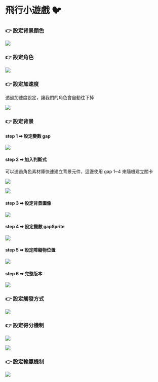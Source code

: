 # 飛行小遊戲 🐦

### 👉 設定背景顏色

![](.gitbook/assets/image%20%2822%29.png)

### 👉 設定角色

![](.gitbook/assets/image%20%2824%29.png)

### 👉 設定加速度

透過加速度設定，讓我們的角色會自動往下掉

![](.gitbook/assets/image%20%2825%29.png)

### 👉 設定背景

#### step 1 ➡ 設定變數 gap

![](.gitbook/assets/image%20%2837%29.png)

#### step 2 ➡  加入判斷式

可以透過角色素材庫快速建立背景元件，這邊使用 gap 1~4 來隨機建立關卡

![](.gitbook/assets/image%20%2823%29.png)

![](.gitbook/assets/image%20%2833%29.png)

#### step 3 ➡ 設定背景圖像

![](.gitbook/assets/image%20%2832%29.png)

#### step 4 ➡ 設定變數 gapSprite

![](.gitbook/assets/image%20%2831%29.png)

#### step 5 ➡ 設定障礙物位置

![](.gitbook/assets/image%20%2835%29.png)

#### step 6 ➡ 完整版本

![](.gitbook/assets/image%20%2830%29.png)

### 👉 設定觸發方式

![](.gitbook/assets/image%20%2840%29.png)

### 👉 設定得分機制

![](.gitbook/assets/image%20%2828%29.png)

![](.gitbook/assets/image%20%2834%29.png)

### 👉 設定輸贏機制

![](.gitbook/assets/image%20%2836%29.png)


